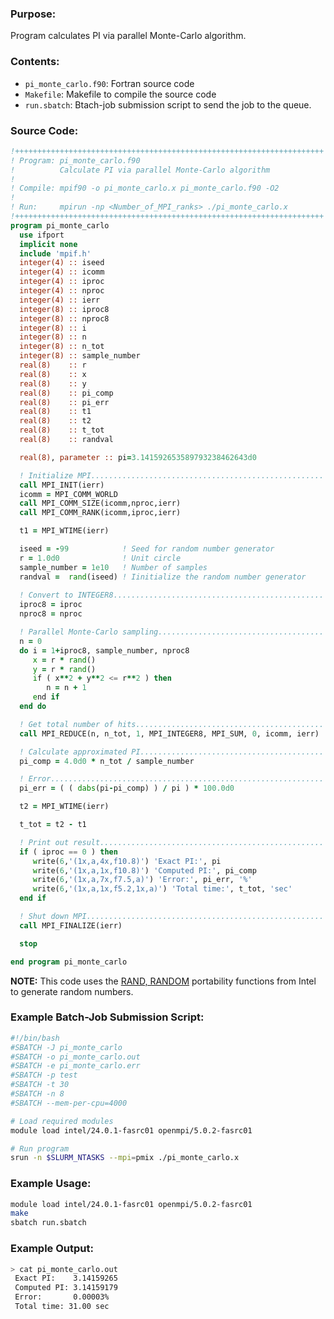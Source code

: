 ### Purpose:

Program calculates PI via parallel Monte-Carlo algorithm.

### Contents:

* <code>pi\_monte\_carlo.f90</code>: Fortran source code
* <code>Makefile</code>: Makefile to compile the source code
* <code>run.sbatch</code>: Btach-job submission script to send the job to the queue.


### Source Code:

```fortran
!+++++++++++++++++++++++++++++++++++++++++++++++++++++++++++++++++++++
! Program: pi_monte_carlo.f90
!          Calculate PI via parallel Monte-Carlo algorithm
!
! Compile: mpif90 -o pi_monte_carlo.x pi_monte_carlo.f90 -O2
! 
! Run:     mpirun -np <Number_of_MPI_ranks> ./pi_monte_carlo.x
!+++++++++++++++++++++++++++++++++++++++++++++++++++++++++++++++++++++
program pi_monte_carlo
  use ifport
  implicit none
  include 'mpif.h'
  integer(4) :: iseed
  integer(4) :: icomm
  integer(4) :: iproc
  integer(4) :: nproc
  integer(4) :: ierr
  integer(8) :: iproc8
  integer(8) :: nproc8
  integer(8) :: i
  integer(8) :: n
  integer(8) :: n_tot
  integer(8) :: sample_number
  real(8)    :: r
  real(8)    :: x
  real(8)    :: y
  real(8)    :: pi_comp
  real(8)    :: pi_err
  real(8)    :: t1
  real(8)    :: t2
  real(8)    :: t_tot
  real(8)    :: randval

  real(8), parameter :: pi=3.141592653589793238462643d0

  ! Initialize MPI....................................................
  call MPI_INIT(ierr)
  icomm = MPI_COMM_WORLD
  call MPI_COMM_SIZE(icomm,nproc,ierr)
  call MPI_COMM_RANK(icomm,iproc,ierr)

  t1 = MPI_WTIME(ierr)

  iseed = -99            ! Seed for random number generator
  r = 1.0d0              ! Unit circle
  sample_number = 1e10   ! Number of samples
  randval =  rand(iseed) ! Iinitialize the random number generator 
 
  ! Convert to INTEGER8...............................................
  iproc8 = iproc
  nproc8 = nproc

  ! Parallel Monte-Carlo sampling.....................................
  n = 0
  do i = 1+iproc8, sample_number, nproc8 
     x = r * rand()
     y = r * rand()
     if ( x**2 + y**2 <= r**2 ) then
        n = n + 1
     end if
  end do

  ! Get total number of hits..........................................
  call MPI_REDUCE(n, n_tot, 1, MPI_INTEGER8, MPI_SUM, 0, icomm, ierr)

  ! Calculate approximated PI.........................................
  pi_comp = 4.0d0 * n_tot / sample_number

  ! Error.............................................................
  pi_err = ( ( dabs(pi-pi_comp) ) / pi ) * 100.0d0

  t2 = MPI_WTIME(ierr)

  t_tot = t2 - t1

  ! Print out result..................................................
  if ( iproc == 0 ) then
     write(6,'(1x,a,4x,f10.8)') 'Exact PI:', pi
     write(6,'(1x,a,1x,f10.8)') 'Computed PI:', pi_comp
     write(6,'(1x,a,7x,f7.5,a)') 'Error:', pi_err, '%'
     write(6,'(1x,a,1x,f5.2,1x,a)') 'Total time:', t_tot, 'sec'
  end if

  ! Shut down MPI.....................................................
  call MPI_FINALIZE(ierr)

  stop

end program pi_monte_carlo
```
**NOTE:** This code uses the [RAND, RANDOM](https://www.intel.com/content/www/us/en/develop/documentation/fortran-compiler-oneapi-dev-guide-and-reference/top/language-reference/a-to-z-reference/q-to-r/rand-random.html) portability functions from Intel to generate random numbers.

### Example Batch-Job Submission Script:

```bash
#!/bin/bash
#SBATCH -J pi_monte_carlo
#SBATCH -o pi_monte_carlo.out
#SBATCH -e pi_monte_carlo.err
#SBATCH -p test
#SBATCH -t 30
#SBATCH -n 8
#SBATCH --mem-per-cpu=4000

# Load required modules
module load intel/24.0.1-fasrc01 openmpi/5.0.2-fasrc01

# Run program
srun -n $SLURM_NTASKS --mpi=pmix ./pi_monte_carlo.x
```

### Example Usage:

```bash
module load intel/24.0.1-fasrc01 openmpi/5.0.2-fasrc01
make
sbatch run.sbatch
```

### Example Output:

```bash
> cat pi_monte_carlo.out 
 Exact PI:    3.14159265
 Computed PI: 3.14159179
 Error:       0.00003%
 Total time: 31.00 sec
```
